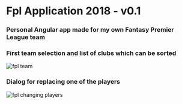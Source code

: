 # Fpl Application 2018 - v0.1

### Personal Angular app made for my own Fantasy Premier League team

### First team selection and list of clubs which can be sorted
![fpl team](http://i65.tinypic.com/4lrjn8.jpg)

### Dialog for replacing one of the players
![fpl changing players](http://i65.tinypic.com/33z9p4k.jpg)